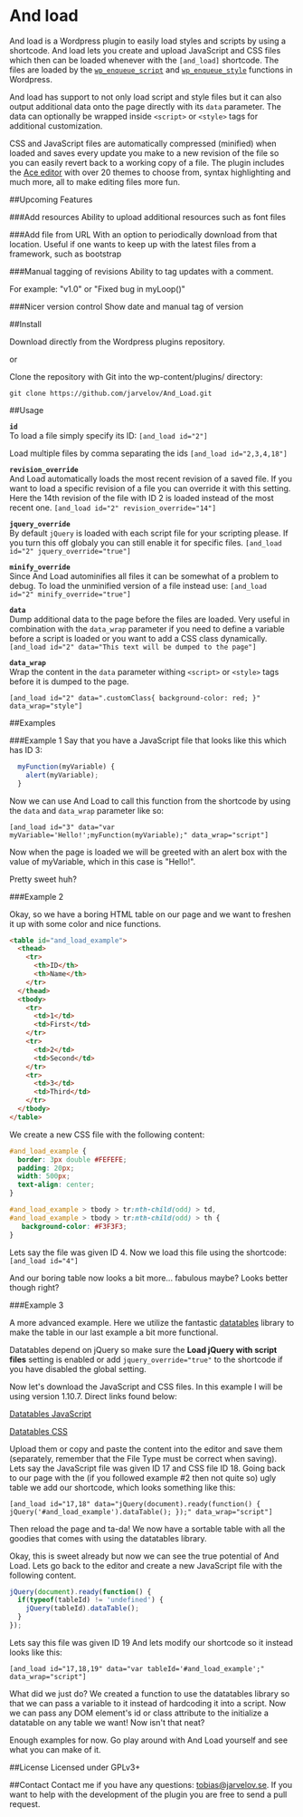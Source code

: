 And load
==============

And load is a Wordpress plugin to easily load styles and scripts by using a shortcode. And load lets you create and upload JavaScript and CSS files which then can be loaded whenever with the `[and_load]` shortcode. The files are loaded by the [`wp_enqueue_script`](https://codex.wordpress.org/Function_Reference/wp_enqueue_script) and [`wp_enqueue_style`](https://codex.wordpress.org/Function_Reference/wp_enqueue_style) functions in Wordpress.

And load has support to not only load script and style files but it can also output additional data onto the page directly with its `data` parameter. The data can optionally be wrapped inside `<script>` or `<style>` tags for additional customization.

CSS and JavaScript files are automatically compressed (minified) when loaded and saves every update you make to a new revision of the file so you can easily revert back to a working copy of a file. The plugin includes the [Ace editor](http://ace.c9.io/) with over 20 themes to choose from, syntax highlighting and much more, all to make editing files more fun.

##Upcoming Features

###Add resources
Ability to upload additional resources such as font files

###Add file from URL
With an option to periodically download from that location. Useful if one wants to keep up with the latest files from a framework, such as bootstrap

###Manual tagging of revisions
Ability to tag updates with a comment.

For example: "v1.0" or "Fixed bug in myLoop()"

###Nicer version control
Show date and manual tag of version

##Install

Download directly from the Wordpress plugins repository.

or

Clone the repository with Git into the wp-content/plugins/ directory:

`git clone https://github.com/jarvelov/And_Load.git`

##Usage

**`id`**  
To load a file simply specify its ID:
`[and_load id="2"]`

Load multiple files by comma separating the ids
`[and_load id="2,3,4,18"]`

**`revision_override`**  
And Load automatically loads the most recent revision of a saved file. If you want to load a specific revision of a file you can override it with this setting. Here the 14th revision of the file with ID 2 is loaded instead of the most recent one.
`[and_load id="2" revision_override="14"]`

**`jquery_override`**  
By default `jQuery` is loaded with each script file for your scripting please. If you turn this off globaly you can still enable it for specific files.
`[and_load id="2" jquery_override="true"]`

**`minify_override`**  
Since And Load autominifies all files it can be somewhat of a problem to debug. To load the unminified version of a file instead use:
`[and_load id="2" minify_override="true"]`

**`data`**  
Dump additional data to the page before the files are loaded. Very useful in combination with the `data_wrap` parameter if you need to define a variable before a script is loaded or you want to add a CSS class dynamically.
`[and_load id="2" data="This text will be dumped to the page"]`

**`data_wrap`**  
Wrap the content in the `data` parameter withing `<script>` or `<style>` tags before it is dumped to the page.

`[and_load id="2" data=".customClass{ background-color: red; }" data_wrap="style"]`

##Examples

###Example 1
Say that you have a JavaScript file that looks like this which has ID 3:

```javascript
  myFunction(myVariable) {
    alert(myVariable);
  }
```

Now we can use And Load to call this function from the shortcode by using the `data` and `data_wrap` parameter like so:

`[and_load id="3" data="var myVariable='Hello!';myFunction(myVariable);" data_wrap="script"]`

Now when the page is loaded we will be greeted with an alert box with the value of myVariable, which in this case is "Hello!".

Pretty sweet huh?

###Example 2

Okay, so we have a boring HTML table on our page and we want to freshen it up with some color and nice functions.

```html
<table id="and_load_example">
  <thead>
    <tr>
      <th>ID</th>
      <th>Name</th>
    </tr>
  </thead>
  <tbody>
    <tr>
      <td>1</td>
      <td>First</td>
    </tr>
    <tr>
      <td>2</td>
      <td>Second</td>
    </tr>
    <tr>
      <td>3</td>
      <td>Third</td>
    </tr>
  </tbody>
</table>
```

We create a new CSS file with the following content:

```css
#and_load_example {
  border: 3px double #FEFEFE;
  padding: 20px;
  width: 500px;
  text-align: center;
}

#and_load_example > tbody > tr:nth-child(odd) > td,
#and_load_example > tbody > tr:nth-child(odd) > th {
   background-color: #F3F3F3;
}
```

Lets say the file was given ID 4. Now we load this file using the shortcode:
`[and_load id="4"]`

And our boring table now looks a bit more... fabulous maybe? Looks better though right?

###Example 3

A more advanced example. Here we utilize the fantastic [datatables](https://www.datatables.net/) library to make the table in our last example a bit more functional.

Datatables depend on jQuery so make sure the **Load jQuery with script files** setting is enabled or add `jquery_override="true"` to the shortcode if you have disabled the global setting.

Now let's download the JavaScript and CSS files. In this example I will be using version 1.10.7. Direct links found below:

[Datatables JavaScript](http://cdn.datatables.net/1.10.7/js/jquery.dataTables.min.js)

[Datatables CSS](http://cdn.datatables.net/1.10.7/css/jquery.dataTables.min.css)

Upload them or copy and paste the content into the editor and save them (separately, remember that the File Type must be correct when saving). Lets say the JavaScript file was given ID 17 and CSS file ID 18. Going back to our page with the (if you followed example #2 then not quite so) ugly table we add our shortcode, which looks something like this:

`[and_load id="17,18" data="jQuery(document).ready(function() { jQuery('#and_load_example').dataTable(); });" data_wrap="script"]`

Then reload the page and ta-da! We now have a sortable table with all the goodies that comes with using the datatables library.

Okay, this is sweet already but now we can see the true potential of And Load. Lets go back to the editor and create a new JavaScript file with the following content.

```javascript
jQuery(document).ready(function() {
  if(typeof(tableId) != 'undefined') {
    jQuery(tableId).dataTable();
  }
});
```

Lets say this file was given ID 19
And lets modify our shortcode so it instead looks like this:

`[and_load id="17,18,19" data="var tableId='#and_load_example';" data_wrap="script"]`

What did we just do? We created a function to use the datatables library so that we can pass a variable to it instead of hardcoding it into a script. Now we can pass any DOM element's id or class attribute to the initialize a datatable on any table we want! Now isn't that neat?

Enough examples for now. Go play around with And Load yourself and see what you can make of it.

##License
Licensed under GPLv3+

##Contact
Contact me if you have any questions: tobias@jarvelov.se. If you want to help with the development of the plugin you are free to send a pull request.
